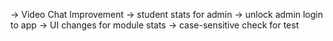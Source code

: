 -> Video Chat Improvement
-> student stats for admin
-> unlock admin login to app
-> UI changes for module stats
-> case-sensitive check for test
